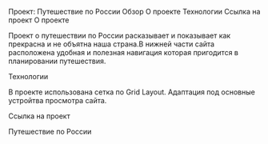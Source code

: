 Проект: Путешествие по России
Обзор
О проекте
Технологии
Ссылка на проект
О проекте

Проект о путешествии по России расказывает и показывает как прекрасна и не объятна наша страна.В нижней части сайта расположена удобная и полезная навигация которая пригодится в планировании путешествия.

Технологии

В проекте использована сетка по Grid Layout. Адаптация под основные устройтва просмотра сайта.

Ссылка на проект

Путешествие по России
